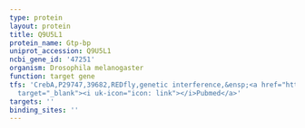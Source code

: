 ```yaml
---
type: protein
layout: protein
title: Q9U5L1
protein_name: Gtp-bp
uniprot_accession: Q9U5L1
ncbi_gene_id: '47251'
organism: Drosophila melanogaster
function: target gene
tfs: 'CrebA,P29747,39682,REDfly,genetic interference,&ensp;<a href="https://www.ncbi.nlm.nih.gov/pubmed/?term=15901661%5Buid%5D"
  target="_blank"><i uk-icon="icon: link"></i>Pubmed</a>'
targets: ''
binding_sites: ''
---
```

